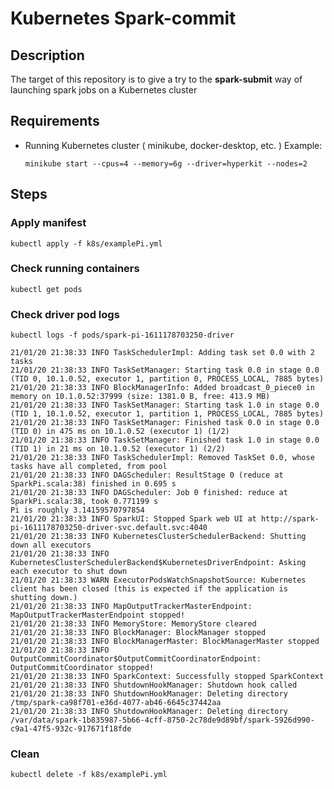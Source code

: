 Kubernetes Spark-commit
=======================

Description
-----------

The target of this repository is to give a try to the **spark-submit** way of launching spark jobs on a Kubernetes cluster

Requirements
------------

- Running Kubernetes cluster ( minikube, docker-desktop, etc. )
Example:
    ```
    minikube start --cpus=4 --memory=6g --driver=hyperkit --nodes=2
    ```

Steps
-----

### Apply manifest
```
kubectl apply -f k8s/examplePi.yml
```

### Check running containers
```
kubectl get pods
```

### Check driver pod logs
```
kubectl logs -f pods/spark-pi-1611178703250-driver
```
```
21/01/20 21:38:33 INFO TaskSchedulerImpl: Adding task set 0.0 with 2 tasks
21/01/20 21:38:33 INFO TaskSetManager: Starting task 0.0 in stage 0.0 (TID 0, 10.1.0.52, executor 1, partition 0, PROCESS_LOCAL, 7885 bytes)
21/01/20 21:38:33 INFO BlockManagerInfo: Added broadcast_0_piece0 in memory on 10.1.0.52:37999 (size: 1381.0 B, free: 413.9 MB)
21/01/20 21:38:33 INFO TaskSetManager: Starting task 1.0 in stage 0.0 (TID 1, 10.1.0.52, executor 1, partition 1, PROCESS_LOCAL, 7885 bytes)
21/01/20 21:38:33 INFO TaskSetManager: Finished task 0.0 in stage 0.0 (TID 0) in 475 ms on 10.1.0.52 (executor 1) (1/2)
21/01/20 21:38:33 INFO TaskSetManager: Finished task 1.0 in stage 0.0 (TID 1) in 21 ms on 10.1.0.52 (executor 1) (2/2)
21/01/20 21:38:33 INFO TaskSchedulerImpl: Removed TaskSet 0.0, whose tasks have all completed, from pool 
21/01/20 21:38:33 INFO DAGScheduler: ResultStage 0 (reduce at SparkPi.scala:38) finished in 0.695 s
21/01/20 21:38:33 INFO DAGScheduler: Job 0 finished: reduce at SparkPi.scala:38, took 0.771199 s
Pi is roughly 3.14159570797854
21/01/20 21:38:33 INFO SparkUI: Stopped Spark web UI at http://spark-pi-1611178703250-driver-svc.default.svc:4040
21/01/20 21:38:33 INFO KubernetesClusterSchedulerBackend: Shutting down all executors
21/01/20 21:38:33 INFO KubernetesClusterSchedulerBackend$KubernetesDriverEndpoint: Asking each executor to shut down
21/01/20 21:38:33 WARN ExecutorPodsWatchSnapshotSource: Kubernetes client has been closed (this is expected if the application is shutting down.)
21/01/20 21:38:33 INFO MapOutputTrackerMasterEndpoint: MapOutputTrackerMasterEndpoint stopped!
21/01/20 21:38:33 INFO MemoryStore: MemoryStore cleared
21/01/20 21:38:33 INFO BlockManager: BlockManager stopped
21/01/20 21:38:33 INFO BlockManagerMaster: BlockManagerMaster stopped
21/01/20 21:38:33 INFO OutputCommitCoordinator$OutputCommitCoordinatorEndpoint: OutputCommitCoordinator stopped!
21/01/20 21:38:33 INFO SparkContext: Successfully stopped SparkContext
21/01/20 21:38:33 INFO ShutdownHookManager: Shutdown hook called
21/01/20 21:38:33 INFO ShutdownHookManager: Deleting directory /tmp/spark-ca98f701-e36d-4077-ab46-6645c37442aa
21/01/20 21:38:33 INFO ShutdownHookManager: Deleting directory /var/data/spark-1b835987-5b66-4cff-8750-2c78de9d89bf/spark-5926d990-c9a1-47f5-932c-917671f18fde
```

### Clean
```
kubectl delete -f k8s/examplePi.yml
````
